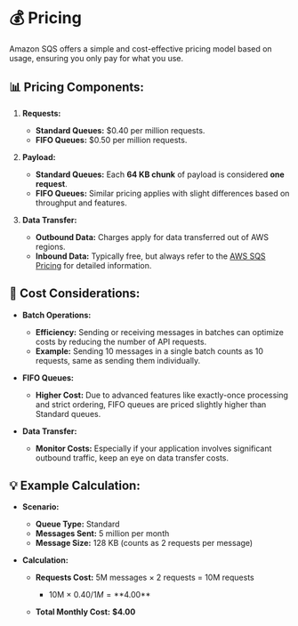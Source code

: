 # 💰 **Pricing**

Amazon SQS offers a simple and cost-effective pricing model based on usage, ensuring you only pay for what you use.

## 📊 **Pricing Components:**

1. **Requests:**

   - **Standard Queues:** \$0.40 per million requests.
   - **FIFO Queues:** \$0.50 per million requests.

2. **Payload:**

   - **Standard Queues:** Each **64 KB chunk** of payload is considered **one request**.
   - **FIFO Queues:** Similar pricing applies with slight differences based on throughput and features.

3. **Data Transfer:**
   - **Outbound Data:** Charges apply for data transferred out of AWS regions.
   - **Inbound Data:** Typically free, but always refer to the [AWS SQS Pricing](https://aws.amazon.com/sqs/pricing/) for detailed information.

## 📌 **Cost Considerations:**

- **Batch Operations:**

  - **Efficiency:** Sending or receiving messages in batches can optimize costs by reducing the number of API requests.
  - **Example:** Sending 10 messages in a single batch counts as 10 requests, same as sending them individually.

- **FIFO Queues:**

  - **Higher Cost:** Due to advanced features like exactly-once processing and strict ordering, FIFO queues are priced slightly higher than Standard queues.

- **Data Transfer:**
  - **Monitor Costs:** Especially if your application involves significant outbound traffic, keep an eye on data transfer costs.

## 💡 **Example Calculation:**

- **Scenario:**

  - **Queue Type:** Standard
  - **Messages Sent:** 5 million per month
  - **Message Size:** 128 KB (counts as 2 requests per message)

- **Calculation:**

  - **Requests Cost:** 5M messages × 2 requests = 10M requests

    - 10M × $0.40 / 1M = **$4.00\*\*

  - **Total Monthly Cost:** **\$4.00**
